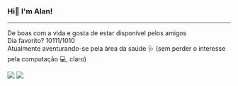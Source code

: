 ### Hi👋 I'm Alan!
___
De boas com a vida e gosta de estar disponível pelos amigos <br>
Dia favorito? 10111/1010 <br>
Atualmente aventurando-se pela área da saúde 🩺 (sem perder o interesse pela computação 💻, claro)

<a href="https://www.linkedin.com/in/alanmariz/"><img src="https://img.shields.io/badge/LinkedIn-0077B5?style=for-the-badge&logo=linkedin&logoColor=white" /></a>
<a href="https://www.instagram.com/in/alanmariz/"><img src="https://img.shields.io/badge/Instagram-E4405F?style=for-the-badge&logo=instagram&logoColor=white" /></a>

<!--
**alanmariz/alanmariz** is a ✨ _special_ ✨ repository because its `README.md` (this file) appears on your GitHub profile.

Here are some ideas to get you started:

- 🔭 I’m currently working on ...
- 🌱 I’m currently learning ...
- 👯 I’m looking to collaborate on ...
- 🤔 I’m looking for help with ...
- 💬 Ask me about ...
- 📫 How to reach me: ...
- 😄 Pronouns: ...
- ⚡ Fun fact: ...
-->
